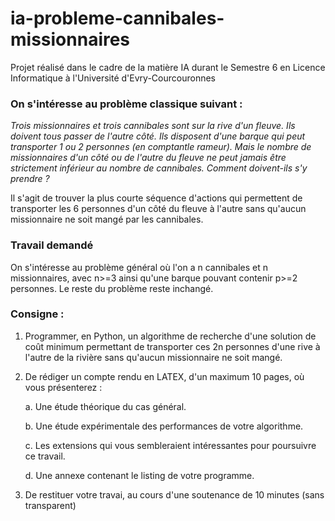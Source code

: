 # ia-probleme-cannibales-missionnaires
Projet réalisé dans le cadre de la matière IA durant le Semestre 6 en Licence Informatique à l'Université d'Evry-Courcouronnes

### On s'intéresse au problème classique suivant :

*Trois missionnaires et trois cannibales sont sur la rive d'un fleuve. Ils doivent tous passer de l'autre côté. Ils disposent d'une barque qui peut transporter 1 ou 2 personnes (en comptantle rameur). Mais le nombre de missionnaires d'un côté ou de l'autre du fleuve ne peut jamais être strictement inférieur au nombre de cannibales. Comment doivent-ils s'y prendre ?*

Il s'agit de trouver la plus courte séquence d'actions qui permettent de transporter les 6 personnes d'un côté du fleuve à l'autre sans qu'aucun missionnaire ne soit mangé par les cannibales.

### Travail demandé

On s'intéresse au problème général où l'on a n cannibales et n missionnaires, avec n>=3 ainsi qu'une barque pouvant contenir p>=2 personnes. Le reste du problème reste inchangé. 

### __Consigne :__ 

1. Programmer, en Python, un algorithme de recherche d'une solution de coût minimum permettant de transporter ces 2n personnes d'une rive à l'autre de la rivière sans qu'aucun missionnaire ne soit mangé.

2. De rédiger un compte rendu en LATEX, d'un maximum 10 pages, où vous présenterez :

    a. Une étude théorique du cas général.
    
    b. Une étude expérimentale des performances de votre algorithme.
    
    c. Les extensions qui vous sembleraient intéressantes pour poursuivre ce travail.
    
    d. Une annexe contenant le listing de votre programme.
    
3. De restituer votre travai, au cours d'une soutenance de 10 minutes (sans transparent)

